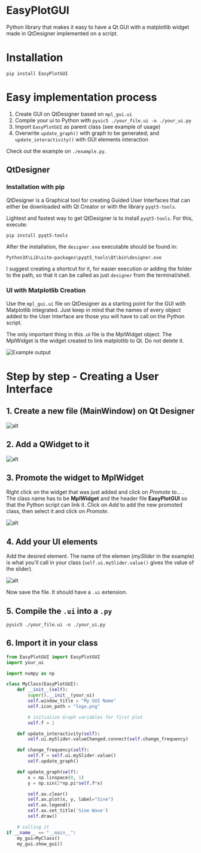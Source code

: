 # EasyPlotGUI
 Python library that makes it easy to have a Qt GUI with a matplotlib widget made in QtDesigner implemented on a script.

 # Installation

 ```
 pip install EasyPlotGUI
 ```

 # Easy implementation process
 1. Create GUI on QtDesigner based on `mpl_gui.ui`
 1. Compile your ui to Python with `pyuic5 ./your_file.ui -o ./your_ui.py `
 1. Import `EasyPlotGUI` as parent class (see example of usage)
 1. Overwrite `update_graph()` with graph to be generated; and `update_interactivity()` with GUI elements interaction

 Check out the example on `./example.py`.

 ## QtDesigner
 ### Installation with pip
QtDesigner is a Graphical tool for creating Guided User Interfaces that can either be downloaded with Qt Creator or with the library `pyqt5-tools`.

Lightest and fastest way to get QtDesigner is to install `pyqt5-tools`. For this, execute:

```
pip install pyqt5-tools
```

After the installation, the `designer.exe` executable should be found in:

```
Python3X\Lib\site-packages\pyqt5_tools\Qt\bin\designer.exe
```

I suggest creating a shortcut for it, for easier execution or adding the folder to the path, so that it can be called as just `designer` from the terminal/shell.

### UI with Matplotlib Creation

Use the `mpl_gui.ui` file on QtDesigner as a starting point for the GUI with Matplotlib integrated. Just keep in mind that the names of every object added to the User Interface are those you will have to call on the Python script.

The only important thing in this .ui file is the MplWidget object. The MplWidget is the widget created to link matplotlib to Qt. Do not delete it.

![Example output](./test_example.png "Example output")

# Step by step - Creating a User Interface

## 1. Create a new file (MainWindow) on Qt Designer
![alt](step1.png)

## 2. Add a QWidget to it

![alt](step2.gif)

## 3. Promote the widget to MplWidget

Right click on the widget that was just added and click on *Promote to...* . The class name has to be **MplWidget** and the header file **EasyPlotGUI** so that the Python script can link it. Click on *Add* to add the new promoted class, then select it and click on *Promote*.

![alt](step3.gif)

## 4. Add your UI elements

Add the desired element. The name of the elemen (*mySlider* in the example) is what you'll call in your class (`self.ui.mySlider.value()` gives the value of the slider).

![alt](step4.gif)

Now save the file. It should have a `.ui` extension.

## 5. Compile the `.ui` into a `.py`

```
pyuic5 ./your_file.ui -o ./your_ui.py
```

## 6. Import it in your class

```python
from EasyPlotGUI import EasyPlotGUI
import your_ui

import numpy as np

class MyClass(EasyPlotGUI):
    def __init__(self):
        super().__init__(your_ui)
        self.window_title = "My GUI Name"
        self.icon_path = "logo.png"

        # initialize Graph variables for first plot
        self.f = 1

    def update_interactivity(self):
        self.ui.mySlider.valueChanged.connect(self.change_frequency)

    def change_frequency(self):
        self.f = self.ui.mySlider.value()
        self.update_graph()

    def update_graph(self):
        x = np.linspace(0, 1)
        y = np.sin(2*np.pi*self.f*x)

        self.ax.clear()
        self.ax.plot(x, y, label="Sine")
        self.ax.legend()
        self.ax.set_title('Sine Wave')
        self.draw()

    # calling it
if __name__ == "__main__":
    my_gui=MyClass()
    my_gui.show_gui()
```
